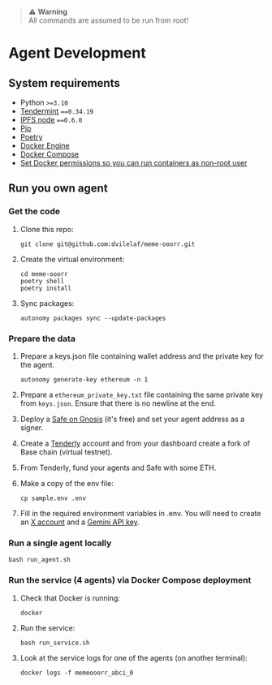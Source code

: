 > :warning: **Warning** <br />
> All commands are assumed to be run from root!

# Agent Development

## System requirements

- Python `>=3.10`
- [Tendermint](https://docs.tendermint.com/v0.34/introduction/install.html) `==0.34.19`
- [IPFS node](https://docs.ipfs.io/install/command-line/#official-distributions) `==0.6.0`
- [Pip](https://pip.pypa.io/en/stable/installation/)
- [Poetry](https://python-poetry.org/)
- [Docker Engine](https://docs.docker.com/engine/install/)
- [Docker Compose](https://docs.docker.com/compose/install/)
- [Set Docker permissions so you can run containers as non-root user](https://docs.docker.com/engine/install/linux-postinstall/)


## Run you own agent

### Get the code

1. Clone this repo:

    ```
    git clone git@github.com:dvilelaf/meme-ooorr.git
    ```

2. Create the virtual environment:

    ```
    cd meme-ooorr
    poetry shell
    poetry install
    ```

3. Sync packages:

    ```
    autonomy packages sync --update-packages
    ```

### Prepare the data

1. Prepare a keys.json file containing wallet address and the private key for the agent.

    ```
    autonomy generate-key ethereum -n 1
    ```

2. Prepare a `ethereum_private_key.txt` file containing the same private key from `keys.json`. Ensure that there is no newline at the end.

3. Deploy a [Safe on Gnosis](https://app.safe.global/welcome) (it's free) and set your agent address as a signer.

4. Create a [Tenderly](https://tenderly.co/) account and from your dashboard create a fork of Base chain (virtual testnet).

5. From Tenderly, fund your agents and Safe with some ETH.

6. Make a copy of the env file:

    ```
    cp sample.env .env
    ```

7. Fill in the required environment variables in .env. You will need to create an [X account](https://x.com/) and a [Gemini API key](https://ai.google.dev/gemini-api/docs/api-key).


### Run a single agent locally

```
bash run_agent.sh
```

### Run the service (4 agents) via Docker Compose deployment

1. Check that Docker is running:

    ```
    docker
    ```

2. Run the service:

    ```
    bash run_service.sh
    ```

3. Look at the service logs for one of the agents (on another terminal):

    ```
    docker logs -f memeooorr_abci_0
    ```
